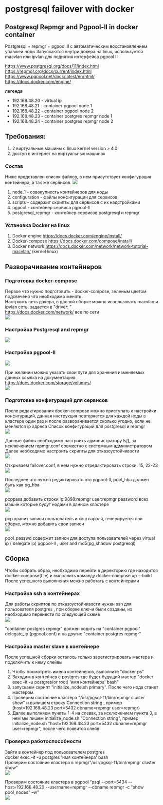 # postgresql failover with docker
## Postgresql Repmgr and Pgpool-II in docker container
Postgresql + repmgr + pgpool II с автоматическим восстановлением упавшей ноды Запускаются внутри докера на linux, используется macvlan или ipvlan для поднятия интерфейса pgpool II

https://www.postgresql.org/docs/11/index.html \
https://repmgr.org/docs/current/index.html \
https://www.pgpool.net/docs/latest/en/html/ \
https://docs.docker.com/engine/ 

**легенда** 
- 192.168.48.20 - virtual ip
- 192.168.48.21 - container pgpool node 1
- 192.168.48.22 - container pgpool node 2
- 192.168.48.23 - container postgres repmgr node 1
- 192.168.48.24 - container postgres repmgr node 2

## Требования:

1) 2 виртуальные машины с linux kernel version > 4.0
2) доступ в интернет на виртуальных машинах
 
### Состав

Ниже представлен список файлов, в нем присутствует конфигурация контейнера, а так же сервисов.
![](https://github.com/g-tamanov/postgresql_failover/raw/master/images_readme/1.png)
1) node_1 - совокупность контейнеров для ноды
2) configuration - файлы конфигурации для сервисов
3) scripts - содержит скрипты для сервисов  с их надстройками
4) pgpool - контейнер сервиса pgpool-II
5) postgresql_repmgr - контейнер сервисов postgresql и repmgr


 
### Установка Docker на linux
1) Docker engine https://docs.docker.com/engine/install/
2) Docker-compose https://docs.docker.com/compose/install/
3) Docker network https://docs.docker.com/network/network-tutorial-macvlan/ (kernel linux)
 
## Разворачивание контейнеров
### Подготовка docker-compose
Первое что нужно подготовить - docker-compose, зеленым цветом подсвечено что необходимо менять.\
Настроить сеть докера, в данной сборке можно использовать macvlan и ipvlan сеть, задается в "driver: " \
https://docs.docker.com/network/ все по сети \
![](https://github.com/g-tamanov/postgresql_failover/raw/master/images_readme/2.png) 

### Настройка Postgresql and repmgr
![](https://github.com/g-tamanov/postgresql_failover/raw/master/images_readme/3.png)

### Настройка pgpool-II
![](https://github.com/g-tamanov/postgresql_failover/raw/master/images_readme/4.png) 

При желании можно указать свои пути для хранения изменяемых данных 
ссылка на документацию https://docs.docker.com/storage/volumes/ \
![](https://github.com/g-tamanov/postgresql_failover/raw/master/images_readme/5.png) 
 
### Подготовка конфигураций для сервисов
После редактирования docker-compose можно приступать к настройки конфигураций, данная инструкция повторяется для каждой ноды в кластере один раз и после разворачивается сколько угодно, если не меняются ip адреса
Список конфигураций для postgresql и repmgr \
![](https://github.com/g-tamanov/postgresql_failover/raw/master/images_readme/6.png) 

Данные файлы необходимо настроить администратору БД, за исключением repmgr.conf совместно с системным администратором 
Далее необходимо настроить скрипты для отказоустойчивости \
![](https://github.com/g-tamanov/postgresql_failover/raw/master/images_readme/7.png) 
 
Открываем failover.conf, в нем нужно отредактировать строки: 15, 22-23 \
![](https://github.com/g-tamanov/postgresql_failover/raw/master/images_readme/8.png) 
 
Последнее что нужно редактировать это pgpool-II, pool_hba должен быть как pg_hba \
![](https://github.com/g-tamanov/postgresql_failover/raw/master/images_readme/9.png) 
 
pcppass добавить строки ip:9898:repmgr user:repmgr password всех машин которые будут нодами в данном кластере \
![](https://github.com/g-tamanov/postgresql_failover/raw/master/images_readme/10.png) 
 
pcp хранит записи пользователь и хэш пароля, генерируется при сборке, можно добавить свои записи \
![](https://github.com/g-tamanov/postgresql_failover/raw/master/images_readme/11.png) 
 
pool_passwd содержит записи для доступа пользователей через virtual ip ( delegate ip) pgpool-II , user and md5(pg_shadow postgresql)

## Сборка
Чтобы собрать образ, необходимо перейти в директорию где находится docker-compose(file) и выполнить команду docker-compose up --build
После успешного выполнения можно работать с контейнерами
### Настройка ssh в контейнерах
Для работы скриптов по отказоустойчивости нужен ssh для пользователя postgres , при сборке ключи были созданы, их необходимо перенести по следующей схеме \
![](https://github.com/g-tamanov/postgresql_failover/raw/master/images_readme/12.png) 
 
"container postgres repmgr" должен ходить на "container pgpool" delegate_ip (pgpool.conf) и на другие "container postgres repmgr"

### Настройка master slave в контейнере
После успешной сборки осталось только зарегистрировать мастера и подключить к нему слейвы
1.	Чтобы посмотреть имена контейнеров, выполните "docker ps"
2.	Заходим в контейнер с postgres где будет будущий мастер "docker exec -it -u postgres(or root) 'имя контейнера' bash"
3.	 запускаем скрипт "initialize_node.sh primary". После чего нода станет мастером.
4.	Проверим состояние кластера "/usr/pgsql-11/bin/repmgr cluster show" и выпишем строку Connection string , пример (host=192.168.48.23 port=5432 dbname=repmgr user=repmgr)
5.	Далее выполняем пункты 1-4 на слевах, за исключением пункта 3, в нем мы пишем initialize_node.sh "Connection string", пример initialize_node.sh "host=192.168.48.23 port=5432 dbname=repmgr user=repmgr", после чего появится слейв

### Проверка работоспособности
Зайти в контейнер под пользователем postgres \
docker exec -it -u postgres 'имя контейнера' bash \
Проверим состояние кластера в repmgr"/usr/pgsql-11/bin/repmgr cluster show" \
![](https://github.com/g-tamanov/postgresql_failover/raw/master/images_readme/13.png) 

Проверим состояние кластера в pgpool “psql --port=5434  --host=192.168.48.20 --username=repmgr --dbname repmgr  -c "show pool_nodes" –w” \
![](https://github.com/g-tamanov/postgresql_failover/raw/master/images_readme/14.png) 



